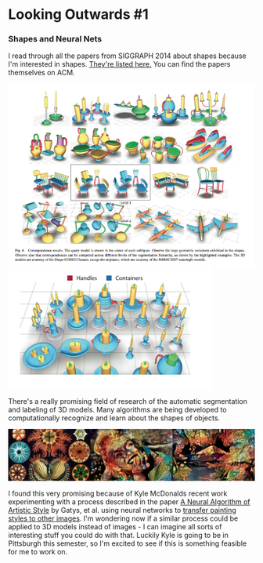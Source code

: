 # Looking Outwards #1

### Shapes and Neural Nets

I read through all the papers from SIGGRAPH 2014 about shapes because I'm interested in shapes.
<a href="http://s2014.siggraph.org/attendees/technical-papers/sessions/shape-collection">They're listed here.</a> You can find the papers themselves on ACM.

![shapes](images/shapes1.png)
![shapes](images/shapes2.png)

There's a really promising field of research of the automatic segmentation and labeling of 3D models. Many algorithms are being developed to computationally recognize and learn about the shapes of objects. 

![shapes](images/style.png)

I found this very promising because of Kyle McDonalds recent work experimenting with a process described in the paper <a href="http://arxiv.org/abs/1508.06576">A Neural Algorithm of Artistic Style</a> by Gatys, et al. using neural networks to <a href="http://kylemcdonald.net/stylestudies/">transfer painting styles to other images</a>. I'm wondering now if a similar process could be applied to 3D models instead of images - I can imagine all sorts of interesting stuff you could do with that. Luckily Kyle is going to be in Pittsburgh this semester, so I'm excited to see if this is something feasible for me to work on. 
